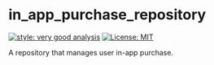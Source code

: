 # in_app_purchase_repository

[![style: very good analysis][very_good_analysis_badge]][very_good_analysis_link]
[![License: MIT][license_badge]][license_link]

A repository that manages user in-app purchase.

[license_badge]: https://img.shields.io/badge/license-MIT-blue.svg
[license_link]: https://opensource.org/licenses/MIT
[very_good_analysis_badge]: https://img.shields.io/badge/style-very_good_analysis-B22C89.svg
[very_good_analysis_link]: https://pub.dev/packages/very_good_analysis
